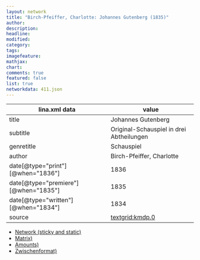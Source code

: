 ```yaml
---
layout: network
title: "Birch-Pfeiffer, Charlotte: Johannes Gutenberg (1835)"
author:
description:
headline:
modified:
category:
tags:
imagefeature: 
mathjax: 
chart: 
comments: true
featured: false
list: true
networkdata: 411.json
---
```

lina.xml data  | value
------------- | -------------
title|Johannes Gutenberg
subtitle|Original-Schauspiel in drei Abtheilungen
genretitle|Schauspiel
author|Birch-Pfeiffer, Charlotte
date[@type="print"][@when="1836"]|1836
date[@type="premiere"][@when="1835"]|1835
date[@type="written"][@when="1834"]|1834
source|[textgrid:kmdp.0](https://textgridlab.org/1.0/tgcrud-public/rest/textgrid:kmdp.0/data)



* [Network (sticky and static)](/linas/network411)
* [Matrix)](/linas/matrix411)
* [Amounts)](/linas/amount411)
* [Zwischenformat)](/linas/lina411 )
